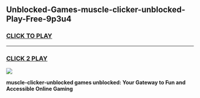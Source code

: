 
## Unblocked-Games-muscle-clicker-unblocked-Play-Free-9p3u4
<h3>
<a href="https://premium76.site?title=muscle-clicker-unblocked&ref=19M">CLICK TO PLAY</a></h3>
<hr>

<h3>
<a href="https://premium76.site?title=muscle-clicker-unblocked&ref=19M">CLICK 2 PLAY</a>
  
</h3>

<a href="https://premium76.site?title=muscle-clicker-unblocked&ref=19M"><img src="https://clearcache.store/games.png"></a>


**muscle-clicker-unblocked games unblocked: Your Gateway to Fun and Accessible Online Gaming**
